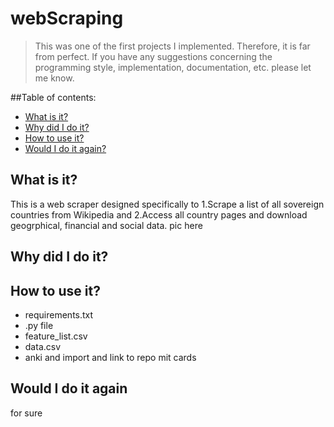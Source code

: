 # webScraping
> This was one of the first projects I implemented. Therefore, it is far from perfect. 
> If you have any suggestions concerning the programming style, implementation, documentation, etc. please let me know.


##Table of contents:
- [What is it?](#what-is-it)
- [Why did I do it?](#why-did-i-do-it)
- [How to use it?](#how-to-use-it)
- [Would I do it again?](#would-i-do-it-again)

## What is it?
This is a web scraper designed specifically to 1.Scrape a list of all sovereign countries from Wikipedia and 2.Access all country pages and download geogrphical, financial and social data.
pic here

## Why did I do it?

## How to use it?
- requirements.txt
- .py file
- feature_list.csv
- data.csv
- anki and import and link to repo mit cards

## Would I do it again
for sure
